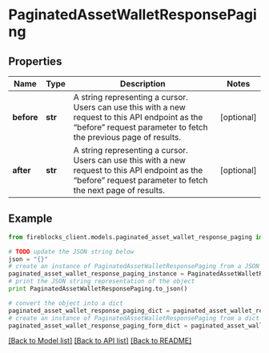 # PaginatedAssetWalletResponsePaging


## Properties
Name | Type | Description | Notes
------------ | ------------- | ------------- | -------------
**before** | **str** | A string representing a cursor. Users can use this with a new request to this API endpoint as the “before” request parameter to fetch the previous page of results. | [optional] 
**after** | **str** | A string representing a cursor. Users can use this with a new request to this API endpoint as the “before” request parameter to fetch the next page of results. | [optional] 

## Example

```python
from fireblocks_client.models.paginated_asset_wallet_response_paging import PaginatedAssetWalletResponsePaging

# TODO update the JSON string below
json = "{}"
# create an instance of PaginatedAssetWalletResponsePaging from a JSON string
paginated_asset_wallet_response_paging_instance = PaginatedAssetWalletResponsePaging.from_json(json)
# print the JSON string representation of the object
print PaginatedAssetWalletResponsePaging.to_json()

# convert the object into a dict
paginated_asset_wallet_response_paging_dict = paginated_asset_wallet_response_paging_instance.to_dict()
# create an instance of PaginatedAssetWalletResponsePaging from a dict
paginated_asset_wallet_response_paging_form_dict = paginated_asset_wallet_response_paging.from_dict(paginated_asset_wallet_response_paging_dict)
```
[[Back to Model list]](../README.md#documentation-for-models) [[Back to API list]](../README.md#documentation-for-api-endpoints) [[Back to README]](../README.md)


